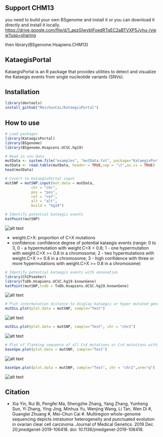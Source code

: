 ## Support CHM13
 you need to build your own BSgenome and install it
 or you can download it directly and install it locally.
 https://drive.google.com/file/d/1_aezGIwybIFoedRTqEC2aBTVXP5Jyhu-/view?usp=sharing

 then library(BSgenome.Hsapiens.CHM13)
 
## KataegisPortal 

KataegisPortal is an R package that provides utilities to detect and visualize the Kataegis events from single nucleotide variants (SNVs). 


## Installation
```R
library(devtools)
install_github("MeichunCai/KataegisPortal")
```

## How to use

```R
# Load packages
library(KataegisPortal)
library(BSgenome)
library(BSgenome.Hsapiens.UCSC.hg19)

# Read in snv data
mutData <- system.file("examples", "mutData.txt", package="KataegisPortal")
mutData <- read.table(mutData, header = TRUE,sep = "\t",as.is = TRUE)
head(mutData)

# Covert to KataegisPortal input
mutSNP = mutSNP.input(mut.data = mutData,
			chr = "chr",
			pos = "pos",
			ref = "ref",
			alt = "alt",
			build = "hg19")

# Identify potential kataegis events
katPoint(mutSNP)
```
![alt text](inst/examples/KatPoint.png)
- weight.C>X: proportion of C>X mutations
- confidence: confidence degree of potential kataegis events (range: 0 to 3, 0 - a hypermutation with weight.C>X < 0.8; 1 - one hypermutation with weight.C>X >= 0.8 in a chromosome; 2 - two hypermutations with weight.C>X >= 0.8 in a chromosome; 3 - high confidence with three or more hypermutations with weight.C>X >= 0.8 in a chromosome)
```R
# Identify potential kataegis events with annonation
library(ChIPseeker)
library(TxDb.Hsapiens.UCSC.hg19.knownGene)
katPoint(mutSNP,txdb = TxDb.Hsapiens.UCSC.hg19.knownGene)
```
![alt text](inst/examples/KatPoint.anno.png)
```R
# Plot intermutation distance to display kataegis or hyper mutated genomic regions
mutDis.plot(plot.data = mutSNP, sample="Test")
```
![alt text](inst/examples/mutDis.plot.png)
```R
mutDis.plot(plot.data = mutSNP, sample="Test", chr = "chr2")
```
![alt text](inst/examples/mutDis.plot.chr2.png)
```R
# Plot of flanking sequence of all C>X mutations or C>X mutations within a chromosome/chromosome arm
baseSpe.plot(plot.data = mutSNP, sample="Test")
```
![alt text](inst/examples/baseSpe.plot.png)
```R
baseSpe.plot(plot.data = mutSNP, sample="Test", chr = "chr2",arm="q")
```
![alt text](inst/examples/baseSpe.plot.chr2q.png)

## Citation
- Xia Yin, Rui Bi, Pengfei Ma, Shengzhe Zhang, Yang Zhang, Yunheng Sun, Yi Zhang, Ying Jing, Minhua Yu, Wenjing Wang, Li Tan, Wen Di #, Guanglei Zhuang #, Mei-Chun Cai #. Multiregion whole-genome sequencing depicts intratumor heterogeneity and punctuated evolution in ovarian clear cell carcinoma. Journal of Medical Genetics. 2019 Dec 20;jmedgenet-2019-106418. doi: 10.1136/jmedgenet-2019-106418.

